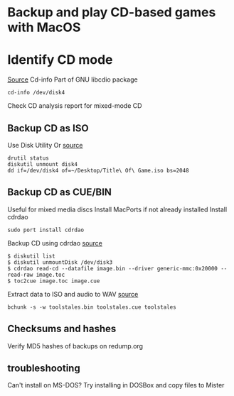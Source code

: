 # Backup and play CD-based games with MacOS

# Identify CD mode
[Source](https://www.bitsgalore.org/2015/11/13/preserving-optical-media-from-the-command-line)
Cd-info Part of GNU libcdio package
```
cd-info /dev/disk4
```
Check CD analysis report for mixed-mode CD

## Backup CD as ISO
Use Disk Utility
Or [source](https://emulationonmac.wordpress.com/2010/11/05/preserving-sony-playstation-1-games/)
```
drutil status
diskutil unmount disk4
dd if=/dev/disk4 of=~/Desktop/Title\ Of\ Game.iso bs=2048
```

## Backup CD as CUE/BIN
Useful for mixed media discs
Install MacPorts if not already installed
Install cdrdao
```
sudo port install cdrdao
```
Backup CD using cdrdao [source](https://emulationonmac.wordpress.com/2015/07/26/preserving-cd-and-dvd-based-console-games-pt-3-the-bin-cue-format/)
```
$ diskutil list
$ diskutil unmountDisk /dev/disk3
$ cdrdao read-cd --datafile image.bin --driver generic-mmc:0x20000 --read-raw image.toc
$ toc2cue image.toc image.cue
```

Extract data to ISO and audio to WAV [source](https://www.bitsgalore.org/2015/11/13/preserving-optical-media-from-the-command-line)
```
bchunk -s -w toolstales.bin toolstales.cue toolstales
```
## Checksums and hashes
Verify MD5 hashes of backups on redump.org

## troubleshooting
Can't install on MS-DOS? Try installing in DOSBox and copy files to Mister
